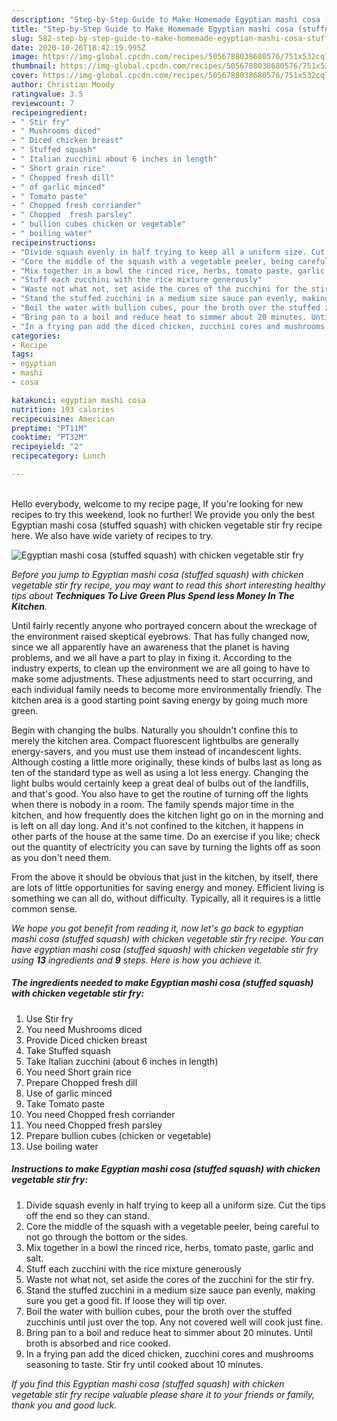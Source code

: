 ```yaml
---
description: "Step-by-Step Guide to Make Homemade Egyptian mashi cosa (stuffed squash) with chicken vegetable stir fry"
title: "Step-by-Step Guide to Make Homemade Egyptian mashi cosa (stuffed squash) with chicken vegetable stir fry"
slug: 582-step-by-step-guide-to-make-homemade-egyptian-mashi-cosa-stuffed-squash-with-chicken-vegetable-stir-fry
date: 2020-10-26T18:42:19.995Z
image: https://img-global.cpcdn.com/recipes/5056788038680576/751x532cq70/egyptian-mashi-cosa-stuffed-squash-with-chicken-vegetable-stir-fry-recipe-main-photo.jpg
thumbnail: https://img-global.cpcdn.com/recipes/5056788038680576/751x532cq70/egyptian-mashi-cosa-stuffed-squash-with-chicken-vegetable-stir-fry-recipe-main-photo.jpg
cover: https://img-global.cpcdn.com/recipes/5056788038680576/751x532cq70/egyptian-mashi-cosa-stuffed-squash-with-chicken-vegetable-stir-fry-recipe-main-photo.jpg
author: Christian Moody
ratingvalue: 3.5
reviewcount: 7
recipeingredient:
- " Stir fry"
- " Mushrooms diced"
- " Diced chicken breast"
- " Stuffed squash"
- " Italian zucchini about 6 inches in length"
- " Short grain rice"
- " Chopped fresh dill"
- " of garlic minced"
- " Tomato paste"
- " Chopped fresh corriander"
- " Chopped  fresh parsley"
- " bullion cubes chicken or vegetable"
- " boiling water"
recipeinstructions:
- "Divide squash evenly in half trying to keep all a uniform size. Cut the tips off the end so they can stand."
- "Core the middle of the squash with a vegetable peeler, being careful to not go through the bottom or the sides."
- "Mix together in a bowl the rinced rice, herbs, tomato paste, garlic and salt."
- "Stuff each zucchini with the rice mixture generously"
- "Waste not what not, set aside the cores of the zucchini for the stir fry."
- "Stand the stuffed zucchini in a medium size sauce pan evenly, making sure you get a good fit. If loose they will tip over."
- "Boil the water with bullion cubes, pour the broth over the stuffed zucchinis until just over the top. Any not covered well will cook just fine."
- "Bring pan to a boil and reduce heat to simmer about 20 minutes. Until broth is absorbed and rice cooked."
- "In a frying pan add the diced chicken, zucchini cores and mushrooms seasoning to taste. Stir fry until cooked about 10 minutes."
categories:
- Recipe
tags:
- egyptian
- mashi
- cosa

katakunci: egyptian mashi cosa 
nutrition: 193 calories
recipecuisine: American
preptime: "PT11M"
cooktime: "PT32M"
recipeyield: "2"
recipecategory: Lunch

---
```

<br>
Hello everybody, welcome to my recipe page, If you're looking for new recipes to try this weekend, look no further! We provide you only the best Egyptian mashi cosa (stuffed squash) with chicken vegetable stir fry recipe here. We also have wide variety of recipes to try.
<br>


![Egyptian mashi cosa (stuffed squash) with chicken vegetable stir fry](https://img-global.cpcdn.com/recipes/5056788038680576/751x532cq70/egyptian-mashi-cosa-stuffed-squash-with-chicken-vegetable-stir-fry-recipe-main-photo.jpg)

<i>Before you jump to Egyptian mashi cosa (stuffed squash) with chicken vegetable stir fry recipe, you may want to read this short interesting healthy tips about 
<strong>Techniques To Live Green Plus Spend less Money In The Kitchen</strong>.</i>
</br>

Until fairly recently anyone who portrayed concern about the wreckage of the environment raised skeptical eyebrows. That has fully changed now, since we all apparently have an awareness that the planet is having problems, and we all have a part to play in fixing it. According to the industry experts, to clean up the environment we are all going to have to make some adjustments. These adjustments need to start occurring, and each individual family needs to become more environmentally friendly. The kitchen area is a good starting point saving energy by going much more green.

Begin with changing the bulbs. Naturally you shouldn't confine this to merely the kitchen area. Compact fluorescent lightbulbs are generally energy-savers, and you must use them instead of incandescent lights. Although costing a little more originally, these kinds of bulbs last as long as ten of the standard type as well as using a lot less energy. Changing the light bulbs would certainly keep a great deal of bulbs out of the landfills, and that's good. You also have to get the routine of turning off the lights when there is nobody in a room. The family spends major time in the kitchen, and how frequently does the kitchen light go on in the morning and is left on all day long. And it's not confined to the kitchen, it happens in other parts of the house at the same time. Do an exercise if you like; check out the quantity of electricity you can save by turning the lights off as soon as you don't need them.

From the above it should be obvious that just in the kitchen, by itself, there are lots of little opportunities for saving energy and money. Efficient living is something we can all do, without difficulty. Typically, all it requires is a little common sense.


<i>We hope you got benefit from reading it, now let's go back to egyptian mashi cosa (stuffed squash) with chicken vegetable stir fry recipe. You can have egyptian mashi cosa (stuffed squash) with chicken vegetable stir fry using <strong>13</strong> ingredients and <strong>9</strong> steps. Here is how you achieve it.
</i>

##### The ingredients needed to make Egyptian mashi cosa (stuffed squash) with chicken vegetable stir fry:

1. Use  Stir fry
1. You need  Mushrooms diced
1. Provide  Diced chicken breast
1. Take  Stuffed squash
1. Take  Italian zucchini (about 6 inches in length)
1. You need  Short grain rice
1. Prepare  Chopped fresh dill
1. Use  of garlic minced
1. Take  Tomato paste
1. You need  Chopped fresh corriander
1. You need  Chopped  fresh parsley
1. Prepare  bullion cubes (chicken or vegetable)
1. Use  boiling water


##### Instructions to make Egyptian mashi cosa (stuffed squash) with chicken vegetable stir fry:

1. Divide squash evenly in half trying to keep all a uniform size. Cut the tips off the end so they can stand.
1. Core the middle of the squash with a vegetable peeler, being careful to not go through the bottom or the sides.
1. Mix together in a bowl the rinced rice, herbs, tomato paste, garlic and salt.
1. Stuff each zucchini with the rice mixture generously
1. Waste not what not, set aside the cores of the zucchini for the stir fry.
1. Stand the stuffed zucchini in a medium size sauce pan evenly, making sure you get a good fit. If loose they will tip over.
1. Boil the water with bullion cubes, pour the broth over the stuffed zucchinis until just over the top. Any not covered well will cook just fine.
1. Bring pan to a boil and reduce heat to simmer about 20 minutes. Until broth is absorbed and rice cooked.
1. In a frying pan add the diced chicken, zucchini cores and mushrooms seasoning to taste. Stir fry until cooked about 10 minutes.


<i>If you find this Egyptian mashi cosa (stuffed squash) with chicken vegetable stir fry recipe valuable please share it to your friends or family, thank you and good luck.</i>
